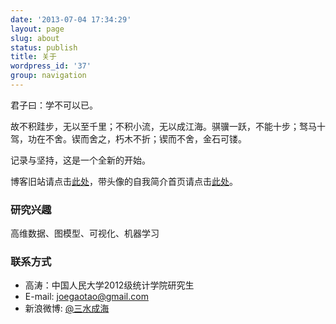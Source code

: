 ```yaml
---
date: '2013-07-04 17:34:29'
layout: page
slug: about
status: publish
title: 关于
wordpress_id: '37'
group: navigation
---
```


君子曰：学不可以已。

故不积跬步，无以至千里；不积小流，无以成江海。骐骥一跃，不能十步；驽马十驾，功在不舍。锲而舍之，朽木不折；锲而不舍，金石可镂。

记录与坚持，这是一个全新的开始。

博客旧站请点击[此处](http://www.gaotao.name/cn/)，带头像的自我简介首页请点击[此处](http://joegaotao.github.io/)。

### 研究兴趣

高维数据、图模型、可视化、机器学习

### 联系方式

* 高涛：中国人民大学2012级统计学院研究生
* E-mail: joegaotao@gmail.com
* 新浪微博: [@三水成海](http://weibo.com/u/1869812215)




